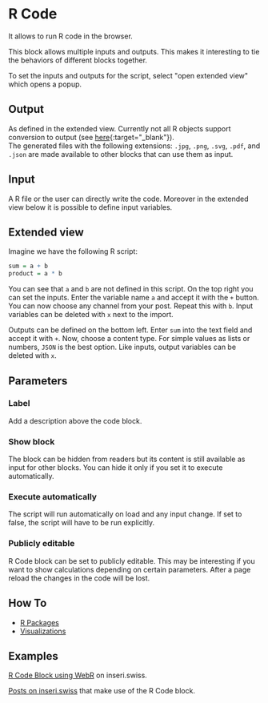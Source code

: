 # R Code

It allows to run R code in the browser.

This block allows multiple inputs and outputs. This makes it interesting to tie the behaviors of different blocks together.

To set the inputs and outputs for the script, select "open extended view" which opens a popup.

## Output

As defined in the extended view. Currently not all R objects support conversion to output (see [here](https://docs.r-wasm.org/webr/latest/convert-r-to-js.html){:target="\_blank"}).</br>
The generated files with the following extensions: `.jpg`, `.png`, `.svg`, `.pdf`, and `.json` are made available to other blocks that can use them as input.

## Input

A R file or the user can directly write the code.
Moreover in the extended view below it is possible to define input variables.

## Extended view

Imagine we have the following R script:

```R
sum = a + b
product = a * b
```

You can see that `a` and `b` are not defined in this script.
On the top right you can set the inputs. Enter the variable name `a` and accept it with the `+` button. You can now choose any channel from your post. Repeat this with `b`. Input variables can be deleted with `x` next to the import.

Outputs can be defined on the bottom left. Enter `sum` into the text field and accept it with `+`. Now, choose a content type. For simple values as lists or numbers, `JSON` is the best option.
Like inputs, output variables can be deleted with `x`.

## Parameters

### Label

Add a description above the code block.

### Show block

The block can be hidden from readers but its content is still available as input for other blocks. You can hide it only if you set it to execute automatically.

### Execute automatically

The script will run automatically on load and any input change. If set to false, the script will have to be run explicitly.

### Publicly editable

R Code block can be set to publicly editable. This may be interesting if you want to show calculations depending on certain parameters.
After a page reload the changes in the code will be lost.

## How To

- [R Packages](../how-to/r_packages.md)
- [Visualizations](../how-to/visualizations.md)

## Examples

[R Code Block using WebR](https://inseri.swiss/2024/08/r-code-block-using-webr) on inseri.swiss.

[Posts on inseri.swiss](https://inseri.swiss/tag/r-code/) that make use of the R Code block.
